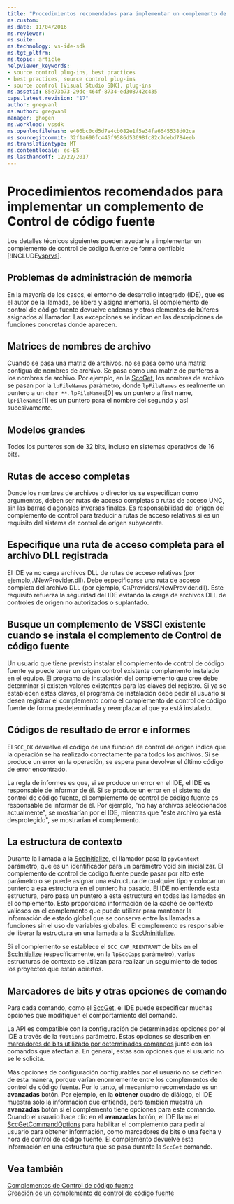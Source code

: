 ```yaml
---
title: "Procedimientos recomendados para implementar un complemento de Control de código fuente | Documentos de Microsoft"
ms.custom: 
ms.date: 11/04/2016
ms.reviewer: 
ms.suite: 
ms.technology: vs-ide-sdk
ms.tgt_pltfrm: 
ms.topic: article
helpviewer_keywords:
- source control plug-ins, best practices
- best practices, source control plug-ins
- source control [Visual Studio SDK], plug-ins
ms.assetid: 85e73b73-29dc-464f-8734-ed308742c435
caps.latest.revision: "17"
author: gregvanl
ms.author: gregvanl
manager: ghogen
ms.workload: vssdk
ms.openlocfilehash: e406bc0cd5d7e4cb082e1f5e34fa6645538d02ca
ms.sourcegitcommit: 32f1a690fc445f9586d53698fc82c7debd784eeb
ms.translationtype: MT
ms.contentlocale: es-ES
ms.lasthandoff: 12/22/2017
---
```

# <a name="best-practices-for-implementing-a-source-control-plug-in"></a>Procedimientos recomendados para implementar un complemento de Control de código fuente
Los detalles técnicos siguientes pueden ayudarle a implementar un complemento de control de código fuente de forma confiable [!INCLUDE[vsprvs](../code-quality/includes/vsprvs_md.md)].  
  
## <a name="memory-management-issues"></a>Problemas de administración de memoria  
 En la mayoría de los casos, el entorno de desarrollo integrado (IDE), que es el autor de la llamada, se libera y asigna memoria. El complemento de control de código fuente devuelve cadenas y otros elementos de búferes asignados al llamador. Las excepciones se indican en las descripciones de funciones concretas donde aparecen.  
  
## <a name="arrays-of-file-names"></a>Matrices de nombres de archivo  
 Cuando se pasa una matriz de archivos, no se pasa como una matriz contigua de nombres de archivo. Se pasa como una matriz de punteros a los nombres de archivo. Por ejemplo, en la [SccGet](../extensibility/sccget-function.md), los nombres de archivo se pasan por la `lpFileNames` parámetro, donde `lpFileNames` es realmente un puntero a un `char **`. `lpFileNames`[0] es un puntero a first name, `lpFileNames`[1] es un puntero para el nombre del segundo y así sucesivamente.  
  
## <a name="large-model"></a>Modelos grandes  
 Todos los punteros son de 32 bits, incluso en sistemas operativos de 16 bits.  
  
## <a name="fully-qualified-paths"></a>Rutas de acceso completas  
 Donde los nombres de archivos o directorios se especifican como argumentos, deben ser rutas de acceso completas o rutas de acceso UNC, sin las barras diagonales inversas finales. Es responsabilidad del origen del complemento de control para traducir a rutas de acceso relativas si es un requisito del sistema de control de origen subyacente.  
  
## <a name="specify-a-fully-qualified-path-for-the-registered-dll"></a>Especifique una ruta de acceso completa para el archivo DLL registrada  
 El IDE ya no carga archivos DLL de rutas de acceso relativas (por ejemplo,.\NewProvider.dll). Debe especificarse una ruta de acceso completa del archivo DLL (por ejemplo, C:\Providers\NewProvider.dll). Este requisito refuerza la seguridad del IDE evitando la carga de archivos DLL de controles de origen no autorizados o suplantado.  
  
## <a name="check-for-an-existing-vssci-plug-in-when-you-install-your-source-control-plug-in"></a>Busque un complemento de VSSCI existente cuando se instala el complemento de Control de código fuente  
 Un usuario que tiene previsto instalar el complemento de control de código fuente ya puede tener un origen control existente complemento instalado en el equipo. El programa de instalación del complemento que cree debe determinar si existen valores existentes para las claves del registro. Si ya se establecen estas claves, el programa de instalación debe pedir al usuario si desea registrar el complemento como el complemento de control de código fuente de forma predeterminada y reemplazar al que ya está instalado.  
  
## <a name="error-result-codes-and-reporting"></a>Códigos de resultado de error e informes  
 El `SCC_OK` devuelve el código de una función de control de origen indica que la operación se ha realizado correctamente para todos los archivos. Si se produce un error en la operación, se espera para devolver el último código de error encontrado.  
  
 La regla de informes es que, si se produce un error en el IDE, el IDE es responsable de informar de él. Si se produce un error en el sistema de control de código fuente, el complemento de control de código fuente es responsable de informar de él. Por ejemplo, "no hay archivos seleccionados actualmente", se mostrarían por el IDE, mientras que "este archivo ya está desprotegido", se mostrarían el complemento.  
  
## <a name="the-context-structure"></a>La estructura de contexto  
 Durante la llamada a la [SccInitialize](../extensibility/sccinitialize-function.md), el llamador pasa la `ppvContext` parámetro, que es un identificador para un parámetro void sin inicializar. El complemento de control de código fuente puede pasar por alto este parámetro o se puede asignar una estructura de cualquier tipo y colocar un puntero a esa estructura en el puntero ha pasado. El IDE no entiende esta estructura, pero pasa un puntero a esta estructura en todas las llamadas en el complemento. Esto proporciona información de la caché de contexto valiosos en el complemento que puede utilizar para mantener la información de estado global que se conserva entre las llamadas a funciones sin el uso de variables globales. El complemento es responsable de liberar la estructura en una llamada a la [SccUninitialize](../extensibility/sccuninitialize-function.md).  
  
 Si el complemento se establece el `SCC_CAP_REENTRANT` de bits en el [SccInitialize](../extensibility/sccinitialize-function.md) (específicamente, en la `lpSccCaps` parámetro), varias estructuras de contexto se utilizan para realizar un seguimiento de todos los proyectos que están abiertos.  
  
## <a name="bitflags-and-other-command-options"></a>Marcadores de bits y otras opciones de comando  
 Para cada comando, como el [SccGet](../extensibility/sccget-function.md), el IDE puede especificar muchas opciones que modifiquen el comportamiento del comando.  
  
 La API es compatible con la configuración de determinadas opciones por el IDE a través de la `fOptions` parámetro. Estas opciones se describen en [marcadores de bits utilizado por determinados comandos](../extensibility/bitflags-used-by-specific-commands.md) junto con los comandos que afectan a. En general, estas son opciones que el usuario no se le solicita.  
  
 Más opciones de configuración configurables por el usuario no se definen de esta manera, porque varían enormemente entre los complementos de control de código fuente. Por lo tanto, el mecanismo recomendado es un **avanzadas** botón. Por ejemplo, en la **obtener** cuadro de diálogo, el IDE muestra sólo la información que entienda, pero también muestra un **avanzadas** botón si el complemento tiene opciones para este comando. Cuando el usuario hace clic en el **avanzadas** botón, el IDE llama el [SccGetCommandOptions](../extensibility/sccgetcommandoptions-function.md) para habilitar el complemento para pedir al usuario para obtener información, como marcadores de bits o una fecha y hora de control de código fuente. El complemento devuelve esta información en una estructura que se pasa durante la `SccGet` comando.  
  
## <a name="see-also"></a>Vea también  
 [Complementos de Control de código fuente](../extensibility/source-control-plug-ins.md)   
 [Creación de un complemento de control de código fuente](../extensibility/internals/creating-a-source-control-plug-in.md)